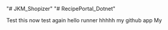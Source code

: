 "# JKM_Shopizer" 
"# RecipePortal_Dotnet" 


Test this now
test again
hello
runner
hhhhh
my github app
My 
